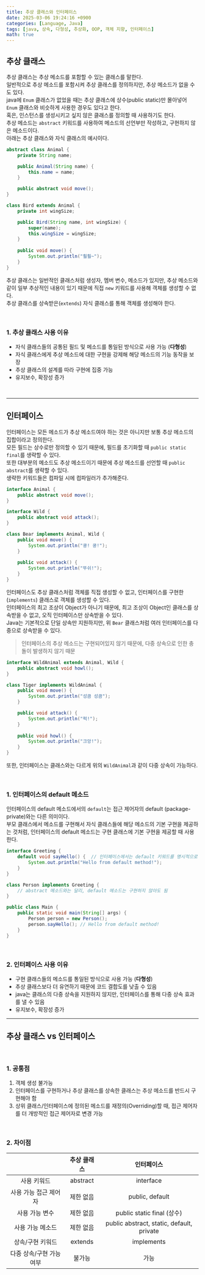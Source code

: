 ```yaml
---
title: 추상 클래스와 인터페이스
date: 2025-03-06 19:24:16 +0900
categories: [Language, Java]
tags: [java, 상속, 다형성, 추상화, OOP, 객체 지향, 인터페이스]
math: true
---
```


## **추상 클래스**
추상 클래스는 추상 메소드를 포함할 수 있는 클래스를 말한다.  
일반적으로 추상 메소드를 포함시켜 추상 클래스를 정의하지만, 추상 메소드가 없을 수도 있다.  
java에 `Enum` 클래스가 없었을 때는 추상 클래스에 상수(public static)만 몰아넣어 `Enum` 클래스와 비슷하게 사용한 경우도 있다고 한다.  
혹은, 인스턴스를 생성시키고 싶지 않은 클래스를 정의할 때 사용하기도 한다.  
추상 메소드는 `abstract` 키워드를 사용하여 메소드의 선언부만 작성하고, 구현하지 않은 메소드이다.  
아래는 추상 클래스와 자식 클래스의 예시이다.  

```java
abstract class Animal {
    private String name;

    public Animal(String name) {
        this.name = name;
    }

    public abstract void move();
}

class Bird extends Animal {
    private int wingSize;

    public Bird(String name, int wingSize) {
        super(name);
        this.wingSize = wingSize;
    }
    
    public void move() {
        System.out.println("훨훨~");
    }
}
```

추상 클래스는 일반적인 클래스처럼 생성자, 멤버 변수, 메소드가 있지만, 추상 메소드와 같이 일부 추상적인 내용이 있기 때문에 직접 `new` 키워드를 사용해 객체를 생성할 수 없다.  
추상 클래스를 상속받은(`extends`) 자식 클래스를 통해 객체를 생성해야 한다.  

<br>

### **1. 추상 클래스 사용 이유**

- 자식 클래스들의 공통된 필드 및 메소드를 통일된 방식으로 사용 가능 (**다형성**)
- 자식 클래스에게 추상 메소드에 대한 구현을 강제해 해당 메소드의 기능 동작을 보장
- 추상 클래스의 설계를 따라 구현에 집중 가능
- 유지보수, 확장성 증가

<br>

---
## **인터페이스**
인터페이스는 모든 메소드가 추상 메소드여야 하는 것은 아니지만 보통 추상 메소드의 집합이라고 정의한다.  
모든 필드는 상수로만 정의할 수 있기 때문에, 필드를 초기화할 때 `public static final`를 생략할 수 있다.  
또한 대부분의 메소드도 추상 메소드이기 때문에 추상 메소드를 선언할 때 `public abstract`를 생략할 수 있다.  
생략한 키워드들은 컴파일 시에 컴파일러가 추가해준다.  

```java
interface Animal {
    public abstract void move();
}

interface Wild {
    public abstract void attack();
}

class Bear implements Animal, Wild {
    public void move() {
        System.out.println("쿵! 쿵!");
    }
    
    public void attack() {
        System.out.println("뚜쉬!");
    }
}
```

인터페이스도 추상 클래스처럼 객체를 직접 생성할 수 없고, 인터페이스를 구현한(`implements`) 클래스로 객체를 생성할 수 있다.  
인터페이스의 최고 조상이 Object가 아니기 때문에, 최고 조상이 Object인 클래스를 상속받을 수 없고, 오직 인터페이스만 상속받을 수 있다.  
Java는 기본적으로 단일 상속만 지원하지만, 위 `Bear` 클래스처럼 여러 인터페이스를 다중으로 상속받을 수 있다.
> 인터페이스의 추상 메소드는 구현되어있지 않기 때문에, 다중 상속으로 인한 충돌이 발생하지 않기 때문

```java
interface WildAnimal extends Animal, Wild {
    public abstract void howl();
}

class Tiger implements WildAnimal {
    public void move() {
        System.out.println("성큼 성큼");
    }

    public void attack() {
        System.out.println("퍽!");
    }
    
    public void howl() {
        System.out.println("크앙!");
    }
}
```

또한, 인터페이스는 클래스와는 다르게 위의 `WildAnimal`과 같이 다중 상속이 가능하다.

<br>

### **1. 인터페이스의 default 메소드**
인터페이스의 default 메소드에서의 `default`는 접근 제어자의 default (package-private)와는 다른 의미이다.  
부모 클래스에서 메소드를 구현해서 자식 클래스들에 해당 메소드의 기본 구현을 제공하는 것처럼, 인터페이스의 default 메소드는 구현 클래스에 기본 구현을 제공할 때 사용한다.

```java
interface Greeting {
    default void sayHello() {  // 인터페이스에서는 default 키워드를 명시적으로 사용 가능
        System.out.println("Hello from default method!");
    }
}

class Person implements Greeting {
    // abstract 메소드와는 달리, default 메소드는 구현하지 않아도 됨
}

public class Main {
    public static void main(String[] args) {
        Person person = new Person();
        person.sayHello(); // Hello from default method!
    }
}
```

<br>

### **2. 인터페이스 사용 이유**

- 구현 클래스들의 메소드를 통일된 방식으로 사용 가능 (**다형성**)
- 추상 클래스보다 더 유연하기 때문에 코드 결합도를 낮출 수 있음
- java는 클래스의 다중 상속을 지원하지 않지만, 인터페이스를 통해 다중 상속 효과를 낼 수 있음
- 유지보수, 확장성 증가

---
## **추상 클래스 vs 인터페이스**

<br>

### **1. 공통점**

1. 객체 생성 불가능  
2. 인터페이스를 구현하거나 추상 클래스를 상속한 클래스는 추상 메소드를 반드시 구현해야 함
3. 상위 클래스/인터페이스에 정의된 메소드를 재정의(Overriding)할 때, 접근 제어자를 더 개방적인 접근 제어자로 변경 가능

<br>

### **2. 차이점**

|                          | 추상 클래스 |                인터페이스                 |
| :----------------------: | :---------: | :---------------------------------------: |
|       사용 키워드        |  abstract   |                 interface                 |
|  사용 가능 접근 제어자   |  제한 없음  |              public, default              |
|      사용 가능 변수      |  제한 없음  |        public static final (상수)         |
|     사용 가능 메소드     |  제한 없음  | public abstract, static, default, private |
|     상속/구현 키워드     |   extends   |                implements                 |
| 다중 상속/구현 가능 여부 |   불가능    |                   가능                    |
